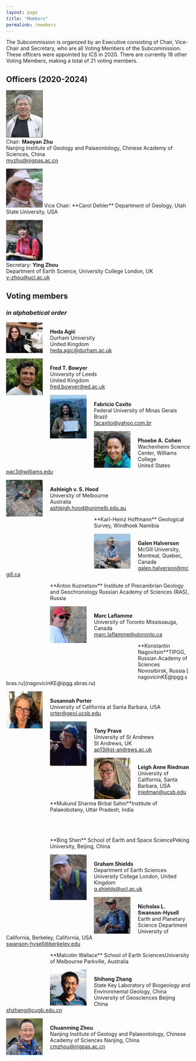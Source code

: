 ```yaml
---
layout: page
title: "Members"
permalink: /members
---
```


The Subcommission is organized by an Executive consisting of Chair, Vice-Chair and Secretary, who are all Voting Members of the Subcommission. These officers were appointed by ICS in 2020. There are currently 18 other Voting Members, making a total of 21 voting members.

## Officers (2020-2024)

<a href="person-zhu"><img src="images/person-zhu.jpg" style="width:100px;" /></a>  
Chair: **Maoyan Zhu**  
Nanjing Institute of Geology and Palaeontology, Chinese Academy of Sciences, China  
<myzhu@nigpas.ac.cn>  

<img src="images/person-dehler.jpg" style="width:100px;" />  
Vice Chair: **Carol Dehler**  
Department of Geology, Utah State University, USA  
<Carol.Dehler@usu.edu>  

<a href="person-zhou2"><img src="images/person-zhou2.jpg" style="width:100px;" /></a>  
Secretary: **Ying Zhou**  
Department of Earth Science, University College London, UK  
<y-zhou@ucl.ac.uk>  

## Voting members
### _in alphabetical order_

<a href="HedaAgic"><img src="images/HedaAgic.jpg" style="width:100px; float:left; margin-right:20px;" /></a>  
**Heda Agić**  
Durham University  
United Kingdom  
<heda.agic@durham.ac.uk>  

<a href="Fred"><img src="images/Fred.jpg" style="width:100px; float:left; margin-right:20px;" /></a>  
**Fred T. Bowyer​**  
University of Leeds  
United Kingdom  
<fred.bowyer@ed.ac.uk>  

<a href="person-caxito"><img src="images/person-caxito.png" style="width:100px; float:left; margin-right:20px;" /></a>  
**Fabricio Caxito​**  
Federal University of Minas Gerais  
​Brazil  
<facaxito@yahoo.com.br>  

<a href="Phoebe-Cohen"><img src="images/Phoebe-Cohen.png" style="width:100px; float:left; margin-right:20px;" /></a>  
**Phoebe A. Cohen**  
Wachenheim Science Center, Williams College  
United States  
<pac3@williams.edu>  

<a href="person-Hood"><img src="images/person-Hood.png" style="width:100px; float:left; margin-right:20px;" /></a>  
**Ashleigh v. S. Hood**  
University of Melbourne  
Australia  
<ashleigh.hood@unimelb.edu.au>  

<div style="height:100px; width:100px; display:block; float:left; margin-right:20px;"></div>
**Karl-Heinz Hoffmann**  
Geological Survey, Windhoek  
Namibia  
<mkh.hoffmann@iway.na>  

<a href="person-halverson"><img src="images/person-halverson.jpeg" style="width:100px; float:left; margin-right:20px;" /></a>  
**Galen Halverson**  
McGill University, Montreal, Quebec, Canada  
<galen.halverson@mcgill.ca>  

<div style="height:100px; width:100px; display:block; float:left; margin-right:20px;"></div>
**Anton Kuznetsov**  
Institute of Precambrian Geology and Geochronology  
Russian Academy of Sciences (RAS), Russia  
<antonbor9@mail.ru>  

<a href="person-laflamme"><img src="images/person-laflamme.jpeg" style="width:100px; float:left; margin-right:20px;" /></a>  
**Marc Laflamme**  
​University of Toronto Mississauga, Canada  
<marc.laflamme@utoronto.ca>  

<div style="height:100px; width:100px; display:block; float:left; margin-right:20px;"></div>
**Konstantin Nagovitsin**  
​TIPGG, Russian Academy of Sciences  
Novosibirsk, Russia  
[​nagovicinKE@ipgg.sbras.ru](nagovicinKE@ipgg.sbras.ru)  

<a href="person-porter"><img src="images/person-porter.jpeg" style="width:100px; float:left; margin-right:20px;" /></a>  
**Susannah Porter**  
University of California at Santa Barbara, USA  
<orter@geol.ucsb.edu>  

<a href="person-prave"><img src="images/person-prave.jpeg" style="width:100px; float:left; margin-right:20px;" /></a>  
**Tony Prave**  
University of St Andrews  
St Andrews, UK  
<ap13@st-andrews.ac.uk>  

<a href="person-riedman"><img src="images/person-riedman.png" style="width:100px; float:left; margin-right:20px;" /></a>  
**Leigh Anne Riedman**  
​University of California, Santa Barbara, USA  
<lriedman@ucsb.edu>  

<div style="clear:both;"></div>
<div style="height:100px; width:100px; display:block; float:left; margin-right:20px;"></div>
**Mukund Sharma Birbal Sahni**  
​Institute of Palaeobotany, Uttar Pradesh, India  
<sharmamukund1@rediffmail.com>  

<div style="clear:both;"></div>
<div style="height:100px; width:100px; display:block; float:left; margin-right:20px;"></div>
**Bing Shen**  
School of Earth and Space Science  
​Peking University, Beijing, China  
<bingshen@pku.edu.cn>  

<a href="person-shields"><img src="images/person-shields.png" style="width:100px; float:left; margin-right:20px;" /></a>  
**Graham Shields**  
​Department of Earth Sciences  
​University College London, United Kingdom  
[​g.shields@ucl.ac.uk](​g.shields@ucl.ac.uk)  

<a href="person-swanson-hysell"><img src="images/person-swanson-hysell.jpg" style="width:100px; float:left; margin-right:20px;" /></a>  
**Nicholas L. Swanson-Hysell**  
Earth and Planetary Science Department  
​University of California, Berkeley, California, USA  
<swanson-hysell@berkeley.edu>  

<div style="height:100px; width:100px; display:block; float:left; margin-right:20px;"></div>
**Malcolm Wallace**  
School of Earth Sciences  
​University of Melbourne Parkville, Australia  
<mww@unimelb.edu.au> ​ 

<a href="person-zhang"><img src="images/person-zhang.png" style="width:100px; float:left; margin-right:20px;" /></a>  
**Shihong Zhang**  
State Key Laboratory of Biogeology and Environmental Geology, China University of Geosciences Beijing China  
<shzhang@cugb.edu.cn>

<a href="person-zhou"><img src="images/person-zhou.png" style="width:100px; float:left; margin-right:20px;" /></a>  
**Chuanming Zhou**  
Nanjing Institute of Geology and Palaeontology, Chinese Academy of Sciences Nanjing, China  
<cmzhou@nigpas.ac.cn>  
​

